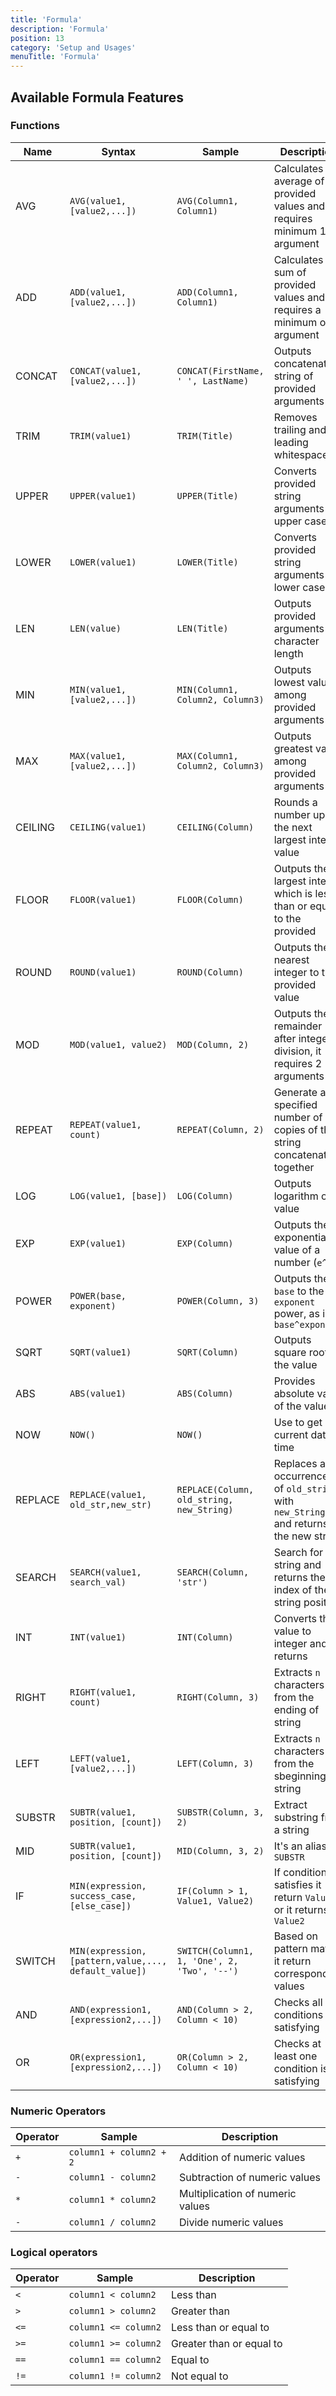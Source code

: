 ```yaml
---
title: 'Formula' 
description: 'Formula' 
position: 13 
category: 'Setup and Usages' 
menuTitle: 'Formula'
---
```


## Available Formula Features

### Functions

| Name  | Syntax | Sample | Description |
|---|---|---|---|
| AVG | `AVG(value1, [value2,...])` | `AVG(Column1, Column1)` | Calculates the average of provided values and it requires minimum 1 argument |
| ADD | `ADD(value1, [value2,...])` |  `ADD(Column1, Column1)` | Calculates the sum of provided values and requires a minimum of 1 argument |
| CONCAT | `CONCAT(value1, [value2,...])` |  `CONCAT(FirstName, ' ', LastName)` | Outputs concatenated string of provided arguments |
| TRIM | `TRIM(value1)` |  `TRIM(Title)` | Removes trailing and leading whitespaces |
| UPPER | `UPPER(value1)` |  `UPPER(Title)` | Converts provided string arguments to upper case |
| LOWER | `LOWER(value1)` |  `LOWER(Title)` | Converts provided string arguments to lower case |
| LEN | `LEN(value)` |  `LEN(Title)` | Outputs provided arguments character length |
| MIN | `MIN(value1, [value2,...])` |  `MIN(Column1, Column2, Column3)` | Outputs lowest value among provided arguments |
| MAX | `MAX(value1, [value2,...])` |  `MAX(Column1, Column2, Column3)` | Outputs greatest value among provided arguments |
| CEILING | `CEILING(value1)` |  `CEILING(Column)` | Rounds a number up to the next largest integer value |
| FLOOR | `FLOOR(value1)`|  `FLOOR(Column)` | Outputs the largest integer which is less than or equal to the provided |
| ROUND | `ROUND(value1)`|  `ROUND(Column)` | Outputs the nearest integer to the provided value |
| MOD |`MOD(value1, value2)` |  `MOD(Column, 2)` | Outputs the remainder after integer division, it requires 2 arguments  |
| REPEAT | `REPEAT(value1, count)`|  `REPEAT(Column, 2)` | Generate a specified number of copies of the string concatenated together |
| LOG | `LOG(value1, [base])`|  `LOG(Column)` | Outputs logarithm of a value|
| EXP | `EXP(value1)` |  `EXP(Column)` | Outputs the exponential value of a number (`e^x`) |
| POWER | `POWER(base, exponent)` |  `POWER(Column, 3)`  | Outputs the `base` to the `exponent` power, as in `base^exponent`|
| SQRT | `SQRT(value1)` |  `SQRT(Column)` | Outputs square root of the value |
| ABS | `ABS(value1)` |  `ABS(Column)` | Provides absolute value of the value |
| NOW | `NOW()` |  `NOW()` | Use to get current date time |
| REPLACE | `REPLACE(value1, old_str,new_str)` |  `REPLACE(Column, old_string, new_String)` | Replaces all occurrences of `old_string` with `new_String` and returns the new string |
| SEARCH | `SEARCH(value1, search_val)` |  `SEARCH(Column, 'str')` | Search for a string and returns the index of the string position |
| INT | `INT(value1)` |  `INT(Column)` | Converts the value to integer and returns |
| RIGHT | `RIGHT(value1, count)` |  `RIGHT(Column, 3)` | Extracts `n` characters from the ending of string |
| LEFT | `LEFT(value1, [value2,...])` |  `LEFT(Column, 3)` | Extracts `n` characters from the sbeginning of string |
| SUBSTR | `SUBTR(value1, position, [count])` |  `SUBSTR(Column, 3, 2)` | Extract substring from a string |
| MID | `SUBTR(value1, position, [count])` |  `MID(Column, 3, 2)` |  It's an alias for `SUBSTR` |
| IF | `MIN(expression, success_case, [else_case])` |  `IF(Column > 1, Value1, Value2)`  | If condition satisfies it return `Value1` or it returns `Value2` |
| SWITCH | `MIN(expression, [pattern,value,..., default_value])` |  `SWITCH(Column1, 1, 'One', 2, 'Two', '--')` | Based on pattern match it return corresponding values |
| AND | `AND(expression1, [expression2,...])` |  `AND(Column > 2, Column < 10)` | Checks all conditions are satisfying |
| OR | `OR(expression1, [expression2,...])` | `OR(Column > 2, Column < 10)` | Checks at least  one condition is satisfying |

### Numeric Operators

| Operator | Sample | Description |
|---|---|---|
| `+` | `column1 + column2 + 2` | Addition of numeric values |
| `-` | `column1 - column2` | Subtraction of numeric values |
| `*` | `column1 * column2` | Multiplication of numeric values |
| `-` | `column1 / column2` | Divide numeric values |

### Logical operators

| Operator | Sample | Description |
|---|---|---|
| `<` | `column1 < column2` | Less than |
| `>` | `column1 > column2` | Greater than |
| `<=` | `column1 <= column2` | Less than or equal to |
| `>=` | `column1 >= column2` | Greater than or equal to  |
| `==` | `column1 == column2` | Equal to  |
| `!=` | `column1 != column2` | Not equal to  |
